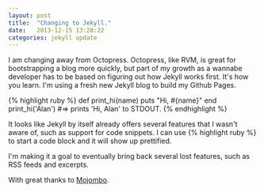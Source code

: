 ```yaml
---
layout: post
title:  "Changing to Jekyll."
date:   2013-12-15 13:28:22
categories: jekyll update
---
```


I am changing away from Octopress.  Octopress, like RVM, is great for
bootstrapping a blog more quickly, but part of my growth as a wannabe
developer has to be based on figuring out how Jekyll works first.  It's how
you learn.  I'm using a fresh new Jekyll blog to build my Github Pages.

{% highlight ruby %}
def print_hi(name)
  puts "Hi, #{name}"
end
print_hi('Alan')
#=> prints 'Hi, Alan' to STDOUT.
{% endhighlight %}

It looks like Jekyll by itself already offers several features that I wasn't
aware of, such as support for code snippets.  I can use \{% highlight ruby %\}
to start a code block and it will show up prettified.

I'm making it a goal to eventually bring back several lost features, such as
RSS feeds and excerpts.

With great thanks to [Mojombo][jekyll-gh].

[jekyll-gh]: https://github.com/mojombo/jekyll
[jekyll]:    http://jekyllrb.com
